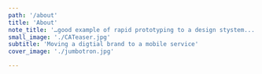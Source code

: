 ```yaml
---
path: '/about'
title: 'About'
note_title: '…good example of rapid prototyping to a design stystem...'
small_image: './CATeaser.jpg'
subtitle: 'Moving a digtial brand to a mobile service'
cover_image: './jumbotron.jpg'

---
```


